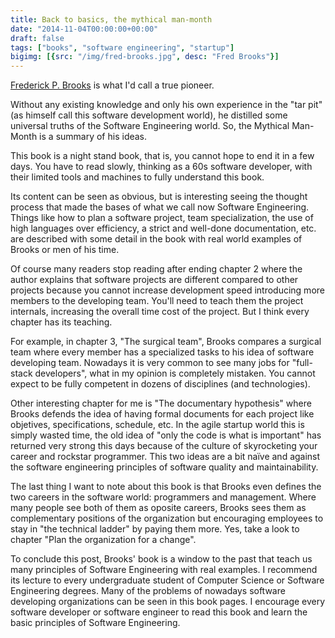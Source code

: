 ```yaml
---
title: Back to basics, the mythical man-month
date: "2014-11-04T00:00:00+00:00"
draft: false
tags: ["books", "software engineering", "startup"]
bigimg: [{src: "/img/fred-brooks.jpg", desc: "Fred Brooks"}]
---
```



[Frederick P. Brooks](https://en.wikipedia.org/wiki/Fred_Brooks) is what I'd call a true pioneer.


Without any existing knowledge and only his own experience in the "tar pit" (as himself call this software development world), he distilled some universal truths of the Software Engineering world. So, the Mythical Man-Month is a summary of his ideas.

This book is a night stand book, that is, you cannot hope to end it in a few days. You have to read slowly, thinking as a 60s software developer, with their limited tools and machines to fully understand this book.

Its content can be seen as obvious, but is interesting seeing the thought process that made the bases of what we call now Software Engineering. Things like how to plan a software project, team specialization, the use of high languages over efficiency, a strict and well-done documentation, etc. are described with some detail in the book with real world examples of Brooks or men of his time.

Of course many readers stop reading after ending chapter 2 where the author explains that software projects are different compared to other projects because you cannot increase development speed introducing more members to the developing team. You'll need to teach them the project internals, increasing the overall time cost of the project. But I think every chapter has its teaching.

For example, in chapter 3, "The surgical team", Brooks compares a surgical team where every member has a specialized tasks to his idea of software developing team. Nowadays it is very common to see many jobs for "full-stack developers", what in my opinion is completely mistaken. You cannot expect to be fully competent in dozens of disciplines (and technologies).

Other interesting chapter for me is "The documentary hypothesis" where Brooks defends the idea of having formal documents for each project like objetives, specifications, schedule, etc. In the agile startup world this is simply wasted time, the old idea of "only the code is what is important" has returned very strong this days because of the culture of skyrocketing your career and rockstar programmer. This two ideas are a bit naïve and against the software engineering principles of software quality and maintainability.

The last thing I want to note about this book is that Brooks even defines the two careers in the software world: programmers and management. Where many people see both of them as oposite careers, Brooks sees them as complementary positions of the organization but encouraging employees to stay in "the technical ladder" by paying them more. Yes, take a look to chapter "Plan the organization for a change".

To conclude this post, Brooks' book is a window to the past that teach us many principles of Software Engineering with real examples. I recommend its lecture to every undergraduate student of Computer Science or Software Engineering degrees. Many of the problems of nowadays software developing organizations can be seen in this book pages. I encourage every software developer or software engineer to read this book and learn the basic principles of Software Engineering.

